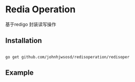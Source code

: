 Redia Operation
===

基于redigo 封装读写操作


Installation
----

<pre><code>
go get github.com/johnhjwsosd/redisoperation/redisoper
</code></pre>



Example
----------
